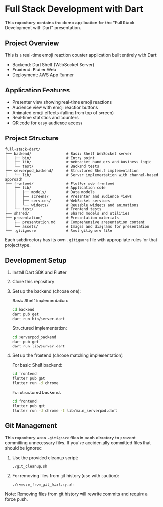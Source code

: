 # Full Stack Development with Dart

This repository contains the demo application for the "Full Stack Development with Dart" presentation.

## Project Overview

This is a real-time emoji reaction counter application built entirely with Dart:
- Backend: Dart Shelf (WebSocket Server)
- Frontend: Flutter Web
- Deployment: AWS App Runner

## Application Features

- Presenter view showing real-time emoji reactions
- Audience view with emoji reaction buttons
- Animated emoji effects (falling from top of screen)
- Real-time statistics and counters
- QR code for easy audience access

## Project Structure

```
full-stack-dart/
├── backend/                # Basic Shelf WebSocket server
│   ├── bin/                # Entry point
│   ├── lib/                # WebSocket handlers and business logic
│   └── test/               # Backend tests
├── serverpod_backend/      # Structured Shelf implementation
│   └── lib/                # Server implementation with channel-based approach
├── frontend/               # Flutter web frontend
│   ├── lib/                # Application code
│   │   ├── models/         # Data models
│   │   ├── screens/        # Presenter and audience views
│   │   ├── services/       # WebSocket services
│   │   └── widgets/        # Reusable widgets and animations
│   └── test/               # Frontend tests
├── shared/                 # Shared models and utilities
├── presentation/           # Presentation materials
│   ├── presentation.md     # Comprehensive presentation content
│   └── assets/             # Images and diagrams for presentation
└── .gitignore              # Root gitignore file
```

Each subdirectory has its own `.gitignore` file with appropriate rules for that project type.

## Development Setup

1. Install Dart SDK and Flutter
2. Clone this repository
3. Set up the backend (choose one):

   Basic Shelf implementation:
   ```bash
   cd backend
   dart pub get
   dart run bin/server.dart
   ```

   Structured implementation:
   ```bash
   cd serverpod_backend
   dart pub get
   dart run lib/server.dart
   ```

4. Set up the frontend (choose matching implementation):

   For basic Shelf backend:
   ```bash
   cd frontend
   flutter pub get
   flutter run -d chrome
   ```

   For structured backend:
   ```bash
   cd frontend
   flutter pub get
   flutter run -d chrome -t lib/main_serverpod.dart
   ```

## Git Management

This repository uses `.gitignore` files in each directory to prevent committing unnecessary files. If you've accidentally committed files that should be ignored:

1. Use the provided cleanup script:
   ```bash
   ./git_cleanup.sh
   ```

2. For removing files from git history (use with caution):
   ```bash
   ./remove_from_git_history.sh
   ```

Note: Removing files from git history will rewrite commits and require a force push.
